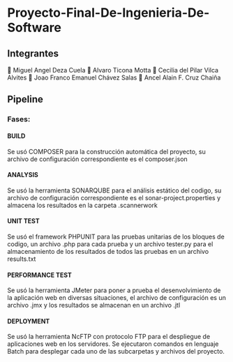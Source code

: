 # Proyecto-Final-De-Ingenieria-De-Software

## Integrantes

🔷 Miguel Angel Deza Cuela
🔷 Alvaro Ticona Motta
🔷 Cecilia del Pilar Vilca Alvites
🔷 Joao Franco Emanuel Chávez Salas
🔷 Ancel Alain F. Cruz Chaiña


## Pipeline

### Fases:
#### BUILD
Se usó COMPOSER para la construcción automática del proyecto, su archivo de configuración correspondiente es el composer.json

#### ANALYSIS
Se usó la herramienta SONARQUBE para el análisis estático del codigo, su archivo de configuración correspondiente es el sonar-project.properties y almacena los resultados en la carpeta .scannerwork

#### UNIT TEST
Se usó el framework PHPUNIT para las pruebas unitarias de los bloques de codigo, un archivo .php para cada prueba y un archivo tester.py  para el almacenamiento de los resultados de todos las pruebas en un archivo results.txt

#### PERFORMANCE TEST
Se usó la herramienta  JMeter para poner a prueba el desenvolvimiento de la aplicación web en diversas situaciones, el archivo de configuración es un archivo .jmx y los resultados se almacenan en un archivo .jtl

#### DEPLOYMENT
Se usó la herramienta NcFTP con protocolo FTP para el despliegue de aplicaciones web en los servidores. Se ejecutaron comandos en lenguaje Batch para desplegar cada uno de las subcarpetas y archivos del proyecto.
